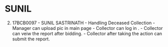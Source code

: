 # SUNIL
2. 17BCB0097 - SUNIL SASTRINATH - Handling Deceased Collection
       -  Manager can upload pic in main page
	         -  Collector can log in .
		     -  Collector can veiw the report after bidding.
		     -  Collector after taking the action can submit the report.
